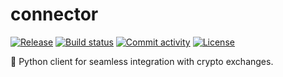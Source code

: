 # connector

[![Release](https://img.shields.io/github/v/release/AutomaticTrading/connector)](https://img.shields.io/github/v/release/AutomaticTrading/connector)
[![Build status](https://img.shields.io/github/actions/workflow/status/AutomaticTrading/connector/main.yml?branch=main)](https://github.com/AutomaticTrading/connector/actions/workflows/main.yml?query=branch%3Amain)
[![Commit activity](https://img.shields.io/github/commit-activity/m/AutomaticTrading/connector)](https://img.shields.io/github/commit-activity/m/AutomaticTrading/connector)
[![License](https://img.shields.io/github/license/AutomaticTrading/connector)](https://img.shields.io/github/license/AutomaticTrading/connector)

📡 Python client for seamless integration with crypto exchanges.
